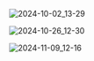 
![2024-10-02_13-29](https://github.com/user-attachments/assets/79604a42-2004-436b-87b2-4e4eba03d3c9)


![2024-10-26_12-30](https://github.com/user-attachments/assets/d74fbdc2-d8c2-454e-b494-043476168e66)

![2024-11-09_12-16](https://github.com/user-attachments/assets/679e7644-e593-470f-a1e3-97e7cf5a679f)

